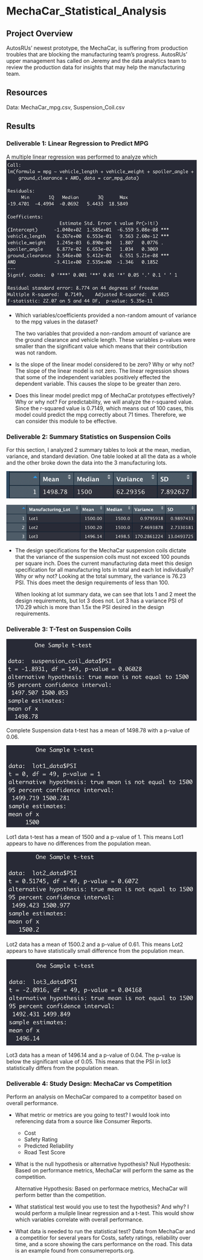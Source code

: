 # MechaCar_Statistical_Analysis

## Project Overview
AutosRUs’ newest prototype, the MechaCar, is suffering from production troubles that are blocking the manufacturing team’s progress. AutosRUs’ upper management has called on Jeremy and the data analytics team to review the production data for insights that may help the manufacturing team.

## Resources
Data: MechaCar_mpg.csv, Suspension_Coil.csv

## Results 

### Deliverable 1: Linear Regression to Predict MPG
A multiple linear regression was performed to analyze which
![del1](images/del1.png)

* Which variables/coefficients provided a non-random amount of variance to the mpg values in the dataset?

  The two variables that provided a non-random amount of variance are the ground clearance and vehicle length. These variables p-values were    smaller than the significant value which means that their contribution was not random. 

* Is the slope of the linear model considered to be zero? Why or why not?
  The slope of the linear model is not zero. The linear regression shows that some of the independent variables positively effected the dependent variable. This causes the slope to be greater than zero. 
  
* Does this linear model predict mpg of MechaCar prototypes effectively? Why or why not?
  For predictability, we will analyze the r-squared value. Since the r-squared value is 0.7149, which means out of 100 cases, this model could predict the mpg correctly about 71 times. Therefore, we can consider this module to be effective. 
  
### Deliverable 2: Summary Statistics on Suspension Coils
For this section, I analyzed 2 summary tables to look at the mean, median, variance, and standard deviation. One table looked at all the data as a whole and the other broke down the data into the 3 manufacturing lots. 

![del2.1](images/del2.1.png)

![del2.2](images/del2.2.png)

* The design specifications for the MechaCar suspension coils dictate that the variance of the suspension coils must not exceed 100 pounds per square inch. Does the current manufacturing data meet this design specification for all manufacturing lots in total and each lot individually? Why or why not?
  Looking at the total summary, the variance is 76.23 PSI. This does meet the design requirements of less than 100. 
  
  When looking at lot summary data, we can see that lots 1 and 2 meet the design requirements, but lot 3 does not. Lot 3 has a variance PSI of 170.29 which is more than 1.5x the PSI desired in the design requirements. 

### Deliverable 3: T-Test on Suspension Coils

![del3.1](images/del3.1.png)

Complete Suspension data t-test has a mean of 1498.78 with a p-value of 0.06.

![del3.2](images/del3.2.png)

Lot1 data t-test has a mean of 1500 and a p-value of 1. This means Lot1 appears to have no differences from the population mean. 

![del3.3](images/del3.3.png)

Lot2 data has a mean of 1500.2 and a p-value of 0.61. This means Lot2 appears to have statistically small difference from the population mean. 

![del3.4](images/del3.4.png)

Lot3 data has a mean of 1496.14 and a p-value of 0.04. The p-value is below the significant value of 0.05. This means that the PSI in lot3 statistically differs from the population mean. 

### Deliverable 4: Study Design: MechaCar vs Competition
Perform an analysis on MechaCar compared to a competitor based on overall performance. 

* What metric or metrics are you going to test?
  I would look into referencing data from a source like Consumer Reports.
  
  - Cost
  - Safety Rating
  - Predicted Reliability
  - Road Test Score 
  
* What is the null hypothesis or alternative hypothesis?
  Null Hypothesis: Based on performance metrics, MechaCar will perform the same as the competition. 

  Alternative Hypothesis: Based on performace metrics, MechaCar will perform better than the competition. 

* What statistical test would you use to test the hypothesis? And why?
  I would perform a muliple linear regression and a t-test. This would show which variables correlate with overall performance. 
  
* What data is needed to run the statistical test?
  Data from MechaCar and a competitior for several years for Costs, safety ratings, reliability over time, and a score showing the cars performance on the road. This data is an example found from consumerreports.org. 
